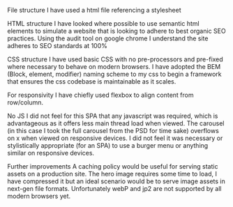 File structure
I have used a html file referencing a stylesheet

HTML structure
I have looked where possible to use semantic html elements to simulate a website that is looking to adhere to best organic SEO practices. Using the audit tool on google chrome I understand the site adheres to SEO standards at 100%

CSS structure
I have used basic CSS with no pre-processors and pre-fixed where necessary to behave on modern browsers. I have adopted the BEM (Block, element, modifier) naming scheme to my css to begin a framework that ensures the css codebase is maintainable as it scales.

For responsivity I have chiefly used flexbox to align content from row/column.

No JS
I did not feel for this SPA that any javascript was required, which is advantageous as it offers less main thread load when viewed. The carousel (in this case I took the full carousel from the PSD for time sake) overflows on x when viewed on responsive devices. I did not feel it was necessary or stylistically appropriate (for an SPA) to use a burger menu or anything similar on responsive devices.

Further improvements
A caching policy would be useful for serving static assets on a production site. The hero image requires some time to load, I have compressed it but an ideal scenario would be to serve image assets in next-gen file formats. Unfortunately webP and jp2 are not supported by all modern browsers yet.
